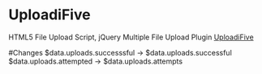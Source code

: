 # UploadiFive
HTML5 File Upload Script, jQuery Multiple File Upload Plugin
[UploadiFive](https://github.com/missra-kit/jquery-plugins/tree/master/UploadiFive)

#Changes
$data.uploads.successsful -> $data.uploads.successful
$data.uploads.attempted   -> $data.uploads.attempts
